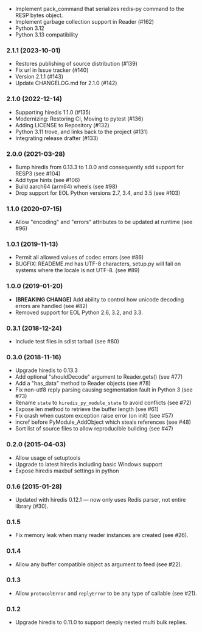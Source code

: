 * Implement pack_command that serializes redis-py command to the RESP bytes object.
* Implement garbage collection support in Reader (#162)
* Python 3.12
* Python 3.13 compatibility

### 2.1.1 (2023-10-01)

* Restores publishing of source distribution (#139)
* Fix url in Issue tracker (#140)
* Version 2.1.1 (#143)
* Update CHANGELOG.md for 2.1.0 (#142)

### 2.1.0 (2022-12-14)

* Supporting hiredis 1.1.0 (#135)
* Modernizing: Restoring CI, Moving to pytest (#136)
* Adding LICENSE to Repository (#132)
* Python 3.11 trove, and links back to the project (#131)
* Integrating release drafter (#133)

### 2.0.0 (2021-03-28)

* Bump hiredis from 0.13.3 to 1.0.0 and consequently add support for RESP3 (see #104)
* Add type hints (see #106)
* Build aarch64 (arm64) wheels (see #98)
* Drop support for EOL Python versions 2.7, 3.4, and 3.5 (see #103)

### 1.1.0 (2020-07-15)

* Allow "encoding" and "errors" attributes to be updated at runtime (see #96)

### 1.0.1 (2019-11-13)

* Permit all allowed values of codec errors (see #86)
* BUGFIX: READEME.md has UTF-8 characters, setup.py will fail on systems
          where the locale is not UTF-8. (see #89)

### 1.0.0 (2019-01-20)

* **(BREAKING CHANGE)** Add ability to control how unicode decoding errors are handled (see #82)
* Removed support for EOL Python 2.6, 3.2, and 3.3.

### 0.3.1 (2018-12-24)

* Include test files in sdist tarball (see #80)

### 0.3.0 (2018-11-16)

* Upgrade hiredis to 0.13.3
* Add optional "shouldDecode" argument to Reader.gets() (see #77)
* Add a "has_data" method to Reader objects (see #78)
* Fix non-utf8 reply parsing causing segmentation fault in Python 3 (see #73)
* Rename `state` to `hiredis_py_module_state` to avoid conflicts (see #72)
* Expose len method to retrieve the buffer length (see #61)
* Fix crash when custom exception raise error (on init) (see #57)
* incref before PyModule_AddObject which steals references (see #48)
* Sort list of source files to allow reproducible building (see #47)

### 0.2.0 (2015-04-03)

* Allow usage of setuptools
* Upgrade to latest hiredis including basic Windows support
* Expose hiredis maxbuf settings in python

### 0.1.6 (2015-01-28)

* Updated with hiredis 0.12.1 — now only uses Redis parser, not entire library (#30).

### 0.1.5

* Fix memory leak when many reader instances are created (see #26).

### 0.1.4

* Allow any buffer compatible object as argument to feed (see #22).

### 0.1.3

* Allow `protocolError` and `replyError` to be any type of callable (see #21).

### 0.1.2

* Upgrade hiredis to 0.11.0 to support deeply nested multi bulk replies.
